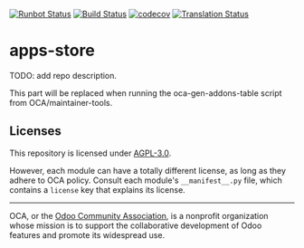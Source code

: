 [![Runbot Status](https://runbot.odoo-community.org/runbot/badge/flat/249/15.0.svg)](https://runbot.odoo-community.org/runbot/repo/github-com-oca-apps-store-249)
[![Build Status](https://travis-ci.com/OCA/apps-store.svg?branch=15.0)](https://travis-ci.com/OCA/apps-store)
[![codecov](https://codecov.io/gh/OCA/apps-store/branch/15.0/graph/badge.svg)](https://codecov.io/gh/OCA/apps-store)
[![Translation Status](https://translation.odoo-community.org/widgets/apps-store-15-0/-/svg-badge.svg)](https://translation.odoo-community.org/engage/apps-store-15-0/?utm_source=widget)

<!-- /!\ do not modify above this line -->

# apps-store

TODO: add repo description.

<!-- /!\ do not modify below this line -->

<!-- prettier-ignore-start -->

[//]: # (addons)

This part will be replaced when running the oca-gen-addons-table script from OCA/maintainer-tools.

[//]: # (end addons)

<!-- prettier-ignore-end -->

## Licenses

This repository is licensed under [AGPL-3.0](LICENSE).

However, each module can have a totally different license, as long as they adhere to OCA
policy. Consult each module's `__manifest__.py` file, which contains a `license` key
that explains its license.

----

OCA, or the [Odoo Community Association](http://odoo-community.org/), is a nonprofit
organization whose mission is to support the collaborative development of Odoo features
and promote its widespread use.
